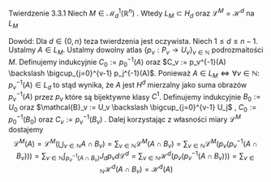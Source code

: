 Twierdzenie 3.3.1
Niech $M \in \mathcal{M}^1_d(\mathbb{R}^n)$ . Wtedy $L_M \subset H_d$ oraz $\mathcal{L}^M = \mathcal{H}^d$ na $L_M$ 

Dowód:
Dla $d \in \{0, n\}$ teza twierdzenia jest oczywista. Niech $1 \leq d \leq n -1$.
Ustalmy $A \in L_M$. Ustalmy dowolny atlas $\{p_v: P_v \rightarrow U_v\}_{v \in \mathbb{N}}$ podrozmaitości $M$. Definujemy indukcyjnie $C_0:=p_0^{-1}(A)$ oraz $C_v := p_v^{-1}(A) \backslash \bigcup_{j=0}^{v-1} p_j^{-1}(A)$. Ponieważ $A \in L_M \Leftrightarrow \forall v \in \mathbb{N}: \; p_v^{-1}(A) \in L_d$ to stąd wynika, że $A$ jest $H^d$ mierzalny jako suma obrazów $p_v^{-1}(A)$ przez $p_v$ które są bijektywne klasy $C^1$. 
Definujemy indukcyjnie $B_0:=U_0$ oraz $\mathcal{B}_v := U_v \backslash \bigcup_{j=0}^{v-1} U_j$ , $C_0:=p_0^{-1}(B_0)$ oraz $C_v := p_v^{-1}(B_v)$ .  Dalej korzystając z własności miary $\mathcal{L}^M$ dostajemy $$
	\mathcal{L}^M(A) = \mathcal{L}^M(\bigcup_{v \in \mathbb{N}} A \cap B_v) 
	= \sum_{v \in \mathbb{N}} \mathcal{L}^M(A \cap B_v) 
	= \sum_{v \in \mathbb{N}} \mathcal{L}^M(p_v(p_v^{-1}(A \cap B_v))) 
	= \sum_{v \in \mathbb{N}} \int_{p_v^{-1}(A \cap B_v)} J_d p_v d \mathcal{L}^d
	= \sum_{v \in \mathbb{N}} \mathcal{H}^d(p_v(p_v^{-1}(A \cap B_v))) 
	= \sum_{v \in \mathbb{N}} \mathcal{H}^d(A \cap B_v) 
	= \mathcal{H}^d(A)
$$
